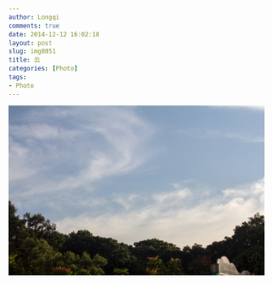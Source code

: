 ```yaml
---
author: Longqi
comments: true
date: 2014-12-12 16:02:18
layout: post
slug: img8051
title: 云
categories: [Photo]
tags:
- Photo
---
```


<img src="/public/images/photos/img8501.jpg" alt="Photo"/>


